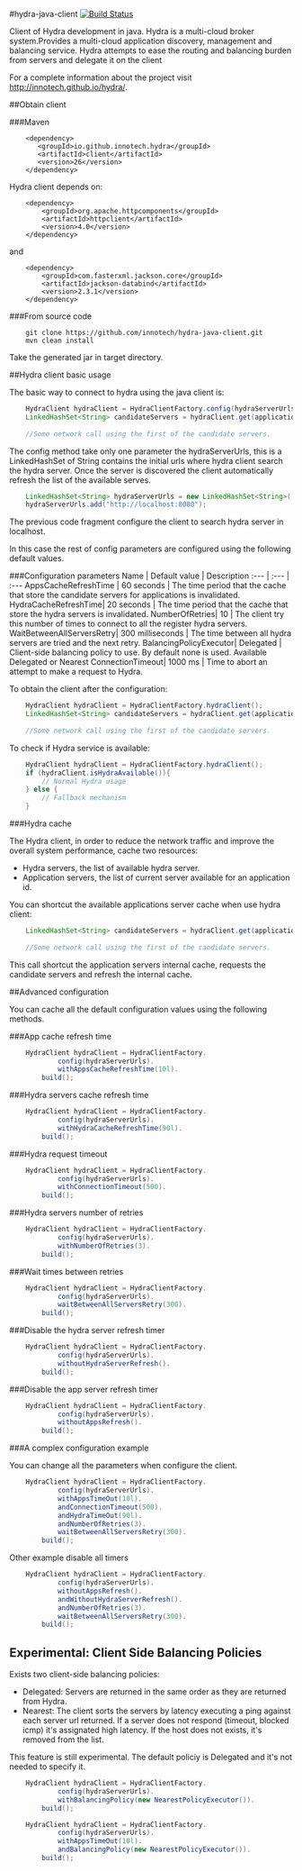 #hydra-java-client
[![Build Status](https://travis-ci.org/innotech/hydra-java-client.svg)](https://travis-ci.org/innotech/hydra-java-client)

Client of Hydra development in java. Hydra is a multi-cloud broker system.Provides a multi-cloud application discovery, management and balancing service. Hydra attempts to ease the routing and balancing burden from servers and delegate it on the client 

For a complete information about the project visit http://innotech.github.io/hydra/.


##Obtain client

###Maven

```
    <dependency>
       <groupId>io.github.innotech.hydra</groupId>
       <artifactId>client</artifactId>
       <version>26</version>
    </dependency>
```

Hydra client depends on:

```
    <dependency>
    	<groupId>org.apache.httpcomponents</groupId>
    	<artifactId>httpclient</artifactId>
    	<version>4.0</version>
    </dependency>	
```

and

```
    <dependency>
    	<groupId>com.fasterxml.jackson.core</groupId>
    	<artifactId>jackson-databind</artifactId>
    	<version>2.3.1</version>
    </dependency>
```

###From source code 

```
    git clone https://github.com/innotech/hydra-java-client.git
    mvn clean install
```

Take the generated jar in target directory.

##Hydra client basic usage

The basic way to connect to hydra using the java client is:

```java
    HydraClient hydraClient = HydraClientFactory.config(hydraServerUrls).build();
    LinkedHashSet<String> candidateServers = hydraClient.get(applicationId);
  
    //Some network call using the first of the candidate servers.

```

The config method take only one parameter the hydraServerUrls, this is a LinkedHashSet of String contains the initial urls where hydra client search the hydra server. Once the server is discovered the client automatically refresh the list of the available serves.

```java
    LinkedHashSet<String> hydraServerUrls = new LinkedHashSet<String>();
    hydraServerUrls.add("http://localhost:8080");
```

The previous code fragment configure the client to search hydra server in localhost.

In this case the rest of config parameters are configured using the following default values.

###Configuration parameters
Name | Default value | Description 
:---  | :--- | :---
AppsCacheRefreshTime | 60 seconds | The time period that the cache that store the candidate servers for applications is invalidated.
HydraCacheRefreshTime| 20 seconds | The time period that the cache that store the hydra servers is invalidated.
NumberOfRetries| 10 | The client try this number of times to connect to all the register hydra servers.
WaitBetweenAllServersRetry| 300 milliseconds | The time between all hydra servers are tried and the next retry.
BalancingPolicyExecutor|  Delegated | Client-side balancing policy to use. By default none is used. Available Delegated or Nearest
ConnectionTimeout| 1000 ms | Time to abort an attempt to make a request to Hydra.

To obtain the client after the configuration:

```java
    HydraClient hydraClient = HydraClientFactory.hydraClient();
    LinkedHashSet<String> candidateServers = hydraClient.get(applicationId);
  
    //Some network call using the first of the candidate servers.
```

To check if Hydra service is available:

```java
	HydraClient hydraClient = HydraClientFactory.hydraClient();
    if (hydraClient.isHydraAvailable()){
    	// Normal Hydra usage
    } else {
    	// Fallback mechanism
    }
```

###Hydra cache

The Hydra client, in order to reduce the network traffic and improve the overall system performance, cache two resources:

+ Hydra servers, the list of available hydra server.
+ Application servers, the list of current server available for an application id.

You can shortcut the available applications server cache when use hydra client:

```java
    LinkedHashSet<String> candidateServers = hydraClient.get(applicationId,true);
  
    //Some network call using the first of the candidate servers.
```

This call shortcut the application servers internal cache, requests the candidate servers and refresh the internal cache.

##Advanced configuration

You can cache all the default configuration values using the following methods.

###App cache refresh time

```java
    HydraClient hydraClient = HydraClientFactory.
            config(hydraServerUrls).
            withAppsCacheRefreshTime(10l).
        build();
```

###Hydra servers cache refresh time

```java
    HydraClient hydraClient = HydraClientFactory.
            config(hydraServerUrls).
            withHydraCacheRefreshTime(90l).
        build();
```

###Hydra request timeout

```java
    HydraClient hydraClient = HydraClientFactory.
            config(hydraServerUrls).
            withConnectionTimeout(500).
        build();
```

###Hydra servers number of retries

```java
    HydraClient hydraClient = HydraClientFactory.
            config(hydraServerUrls).
            withNumberOfRetries(3).
        build();
```

###Wait times between retries

```java
    HydraClient hydraClient = HydraClientFactory.
            config(hydraServerUrls).
            waitBetweenAllServersRetry(300).
        build();
```

###Disable the hydra server refresh timer

```java
    HydraClient hydraClient = HydraClientFactory.
            config(hydraServerUrls).
            withoutHydraServerRefresh().
        build();
```


###Disable the app server refresh timer

```java
    HydraClient hydraClient = HydraClientFactory.
            config(hydraServerUrls).
            withoutAppsRefresh().
        build();
```


###A complex configuration example

You can change all the parameters when configure the client.

```java
    HydraClient hydraClient = HydraClientFactory.
            config(hydraServerUrls).
            withAppsTimeOut(10l).
            andConnectionTimeout(500).
            andHydraTimeOut(90l).
            andNumberOfRetries(3).
            waitBetweenAllServersRetry(300).
        build();
```

Other example disable all timers

```java
    HydraClient hydraClient = HydraClientFactory.
            config(hydraServerUrls).
            withoutAppsRefresh().
            andWithoutHydraServerRefresh().
            andNumberOfRetries(3).
            waitBetweenAllServersRetry(300).
        build();
```

## Experimental: Client Side Balancing Policies

Exists two client-side balancing policies:
* Delegated: Servers are returned in the same order as they are returned from Hydra.
* Nearest: The client sorts the servers by latency executing a ping against each server url returned. If a server does not respond (timeout, blocked icmp) it's assignated high latency. If the host does not exists, it's removed from the list.

This feature is still experimental. The default policiy is Delegated and it's not needed to specify it.

```java
    HydraClient hydraClient = HydraClientFactory.
            config(hydraServerUrls).
            withBalancingPolicy(new NearestPolicyExecutor()).
        build();
```

```java
    HydraClient hydraClient = HydraClientFactory.
            config(hydraServerUrls).
            withAppsTimeOut(10l).
            andBalancingPolicy(new NearestPolicyExecutor()).
        build();
```
